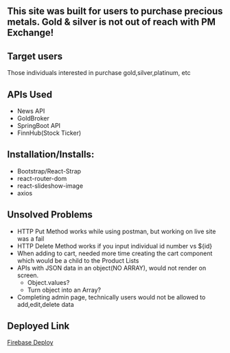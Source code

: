 
## This site was built for users to purchase precious metals. Gold & silver is not out of reach with PM Exchange!

## Target users 
 Those individuals interested in purchase gold,silver,platinum, etc

## APIs Used
* News API
* GoldBroker
* SpringBoot API
* FinnHub(Stock Ticker)

## Installation/Installs:
* Bootstrap/React-Strap
* react-router-dom
* react-slideshow-image
* axios

## Unsolved Problems 
 * HTTP Put Method works while using postman, but working on live site was a fail
 * HTTP Delete Method works if you input individual id number vs ${id}
 * When adding to cart, needed more time creating the cart component which would be a child to the Product Lists
 * APIs with JSON data in an object(NO ARRAY), would not render on screen.  
    - Object.values?
    - Turn object into an Array?
* Completing admin page, technically users would not be allowed to add,edit,delete data

## Deployed Link
[Firebase Deploy](https://precious-metals-app.firebaseapp.com/home)